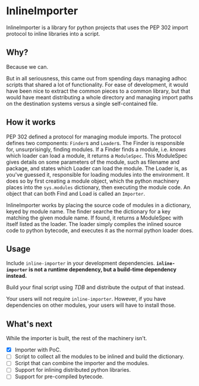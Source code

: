 # InlineImporter

InlineImporter is a library for python projects that uses the PEP 302 import protocol to inline libraries into a script.

## Why?

Because we can.

But in all seriousness, this came out from spending days managing adhoc scripts that shared a lot of functionality.
For ease of development, it would have been nice to extract the common pieces to a common library, but that would have meant distributing a whole directory and managing import paths on the destination systems versus a single self-contained file.

## How it works

PEP 302 defined a protocol for managing module imports.
The protocol defines two components: `Finder`s and `Loader`s.
The Finder is responsible for, unsurprisingly, finding modules.
If a Finder finds a module, i.e. _knows_ which loader can load a module, it returns a  `ModuleSpec`.
This ModuleSpec gives details on some parameters of the module, such as filename and package, and states which Loader can load the module.
The Loader is, as you've guessed it, responsible for loading modules into the environment.
It does so by first creating a module object, which the python machinery places into the `sys.modules` dictionary, then executing the module code.
An object that can both Find and Load is called an `Importer`.

InlineImporter works by placing the source code of modules in a dictionary, keyed by module name.
The finder searche the dictionary for a key matching the given module name.
If found, it returns a ModuleSpec with itself listed as the loader.
The loader simply compiles the inlined source code to python bytecode, and executes it as the normal python loader does.

## Usage

Include `inline-importer` in your development dependencies.
**`inline-importer` is not a runtime dependency, but a build-time dependency instead.**

Build your final script using _TDB_ and distribute the output of that instead.

Your users will not require `inline-importer`.
However, if you have dependencies on other modules, your users will have to install those.

## What's next

While the importer is built, the rest of the machinery isn't.

* [x] Importer with PoC.
* [ ] Script to collect all the modules to be inlined and build the dictionary.
* [ ] Script that can combine the importer and the modules.
* [ ] Support for inlining distributed python libraries.
* [ ] Support for pre-compiled bytecode.
